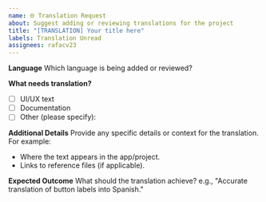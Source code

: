 ```yaml
---
name: 🌐 Translation Request
about: Suggest adding or reviewing translations for the project
title: "[TRANSLATION] Your title here"
labels: Translation Unread
assignees: rafacv23
---
```


**Language**
Which language is being added or reviewed?

**What needs translation?**

- [ ] UI/UX text
- [ ] Documentation
- [ ] Other (please specify):

**Additional Details**
Provide any specific details or context for the translation. For example:

- Where the text appears in the app/project.
- Links to reference files (if applicable).

**Expected Outcome**
What should the translation achieve? e.g., "Accurate translation of button labels into Spanish."
